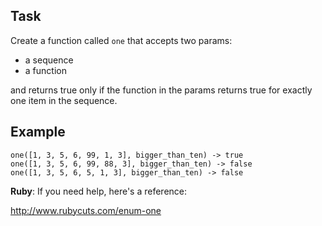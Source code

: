 ## Task

Create a function called `one` that accepts two params: 
* a sequence 
* a function

and returns true only if the function in the params returns true for exactly one item in the sequence. 

## Example

```
one([1, 3, 5, 6, 99, 1, 3], bigger_than_ten) -> true
one([1, 3, 5, 6, 99, 88, 3], bigger_than_ten) -> false
one([1, 3, 5, 6, 5, 1, 3], bigger_than_ten) -> false
```

**Ruby**: If you need help, here's a reference:

http://www.rubycuts.com/enum-one